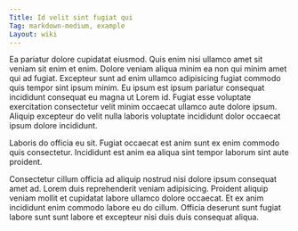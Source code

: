 ```yaml
---
Title: Id velit sint fugiat qui
Tag: markdown-medium, example
Layout: wiki
---
```

Ea pariatur dolore cupidatat eiusmod. Quis enim nisi ullamco amet sit veniam sit enim et enim. Dolore veniam aliqua minim ea non qui minim amet qui ad fugiat. Excepteur sunt ad enim ullamco adipisicing fugiat commodo quis tempor sint ipsum minim. Eu ipsum est ipsum pariatur consequat incididunt consequat eu magna ut Lorem id. Fugiat esse voluptate exercitation consectetur velit minim occaecat ullamco aute dolore ipsum. Aliquip excepteur do velit nulla laboris voluptate incididunt dolor occaecat ipsum dolore incididunt.

Laboris do officia eu sit. Fugiat occaecat est anim sunt ex enim commodo quis consectetur. Incididunt est anim ea aliqua sint tempor laborum sint aute proident.

Consectetur cillum officia ad aliquip nostrud nisi dolore ipsum consequat amet ad. Lorem duis reprehenderit veniam adipisicing. Proident aliquip veniam mollit et cupidatat labore ullamco dolore occaecat. Et ex anim incididunt enim commodo labore eu do cillum. Officia deserunt sunt fugiat labore sunt sunt labore et excepteur nisi duis duis consequat aliqua.